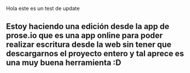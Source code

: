 Hola este es un test de update

## Estoy haciendo una edición desde la app de prose.io que es una app online para poder realizar escritura desde la web sin tener que descargarnos el proyecto entero y tal aprece es una muy buena herramienta :D 

